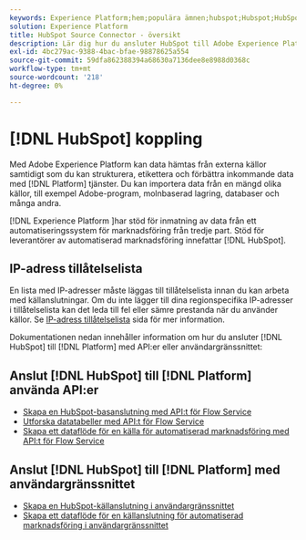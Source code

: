 ```yaml
---
keywords: Experience Platform;hem;populära ämnen;hubspot;Hubspot;HubSpot
solution: Experience Platform
title: HubSpot Source Connector - översikt
description: Lär dig hur du ansluter HubSpot till Adobe Experience Platform med API:er eller användargränssnittet.
exl-id: 4bc279ac-9388-4bac-bfae-98878625a554
source-git-commit: 59dfa862388394a68630a7136dee8e8988d0368c
workflow-type: tm+mt
source-wordcount: '218'
ht-degree: 0%

---
```


# [!DNL HubSpot] koppling

Med Adobe Experience Platform kan data hämtas från externa källor samtidigt som du kan strukturera, etikettera och förbättra inkommande data med [!DNL Platform] tjänster. Du kan importera data från en mängd olika källor, till exempel Adobe-program, molnbaserad lagring, databaser och många andra.

[!DNL Experience Platform ]har stöd för inmatning av data från ett automatiseringssystem för marknadsföring från tredje part. Stöd för leverantörer av automatiserad marknadsföring innefattar [!DNL HubSpot].

## IP-adress tillåtelselista

En lista med IP-adresser måste läggas till tillåtelselista innan du kan arbeta med källanslutningar. Om du inte lägger till dina regionspecifika IP-adresser i tillåtelselista kan det leda till fel eller sämre prestanda när du använder källor. Se [IP-adress tillåtelselista](../../ip-address-allow-list.md) sida för mer information.

Dokumentationen nedan innehåller information om hur du ansluter [!DNL HubSpot] till [!DNL Platform] med API:er eller användargränssnittet:

## Anslut [!DNL HubSpot] till [!DNL Platform] använda API:er

- [Skapa en HubSpot-basanslutning med API:t för Flow Service](../../tutorials/api/create/marketing-automation/hubspot.md)
- [Utforska datatabeller med API:t för Flow Service](../../tutorials/api/explore/tabular.md)
- [Skapa ett dataflöde för en källa för automatiserad marknadsföring med API:t för Flow Service](../../tutorials/api/collect/marketing-automation.md)

## Anslut [!DNL HubSpot] till [!DNL Platform] med användargränssnittet

- [Skapa en HubSpot-källanslutning i användargränssnittet](../../tutorials/ui/create/marketing-automation/hubspot.md)
- [Skapa ett dataflöde för en källanslutning för automatiserad marknadsföring i användargränssnittet](../../tutorials/ui/dataflow/marketing-automation.md)
